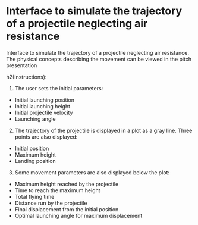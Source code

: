 # Interface to simulate the trajectory of a projectile neglecting air resistance

Interface to simulate the trajectory of a projectile neglecting air resistance. 
The physical concepts describing the movement can be viewed in the pitch presentation

h2(Instructions):

1. The user sets the initial parameters:
  - Initial launching position
  - Initial launching height
  - Initial projectile velocity
  - Launching angle
  
2. The trajectory of the projectile is displayed in a plot as a gray line. Three points are also displayed:
  - Initial position
  - Maximum height
  - Landing position
  
3. Some movement parameters are also displayed below the plot:
  - Maximum height reached by the projectile 
  - Time to reach the maximum height
  - Total flying time
  - Distance run by the projectile 
  - Final displacement from the initial position
  - Optimal launching angle for maximum displacement
